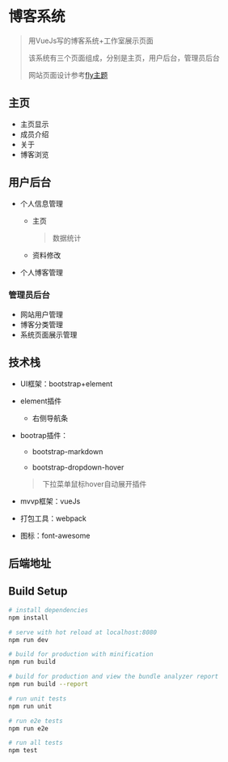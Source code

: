 # 博客系统

> 用VueJs写的博客系统+工作室展示页面
>
> 该系统有三个页面组成，分别是主页，用户后台，管理员后台
>
> 网站页面设计参考[fly主题](https://pjax.cn)
>
>

## 主页

- 主页显示
- 成员介绍
- 关于
- 博客浏览

## 用户后台

- 个人信息管理

  - 主页

    > 数据统计

  - 资料修改

    >

- 个人博客管理

### 管理员后台

- 网站用户管理
- 博客分类管理
- 系统页面展示管理

## 技术栈

- UI框架：bootstrap+element

- element插件

  - 右侧导航条

- bootrap插件：

  - bootstrap-markdown

  -  bootstrap-dropdown-hover

    > ​	下拉菜单鼠标hover自动展开插件

- mvvp框架：vueJs

- 打包工具：webpack

- 图标：font-awesome



## 后端地址



## Build Setup

``` bash
# install dependencies
npm install

# serve with hot reload at localhost:8080
npm run dev

# build for production with minification
npm run build

# build for production and view the bundle analyzer report
npm run build --report

# run unit tests
npm run unit

# run e2e tests
npm run e2e

# run all tests
npm test
```
